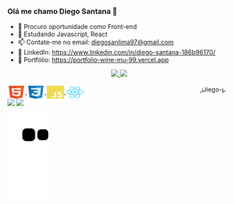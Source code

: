 ### Olá me chamo Diego Santana 👋

- 🔭 Procuro oportunidade como Front-end
- 🌱 Estudando Javascript, React
- 📫 Contate-me no email: diegosanlima97@gmail.com
- 👔 LinkedIn: https://www.linkedin.com/in/diego-santana-186b96170/
- 🎫 Portfólio: https://portfolio-wine-mu-99.vercel.app

<div align="center">
  <a href="https://github.com/diegosan7p">
  <img height="180em" src="https://github-readme-stats.vercel.app/api?username=diegosan7p&show_icons=true&theme=gruvbox&include_all_commits=true&count_private=true"/>
  <img height="180em" src="https://github-readme-stats.vercel.app/api/top-langs/?username=diegosan7p&layout=compact&langs_count=7&theme=gruvbox"/>
</div>
  <div style="display: inline_block"><br>
  <img align="center" alt="Diego-HTML" height="30" width="40" src="https://raw.githubusercontent.com/devicons/devicon/master/icons/html5/html5-original.svg">
  <img align="center" alt="Diego-CSS" height="30" width="40" src="https://raw.githubusercontent.com/devicons/devicon/master/icons/css3/css3-original.svg">
  <img align="center" alt="Diego-Js" height="30" width="40" src="https://raw.githubusercontent.com/devicons/devicon/master/icons/javascript/javascript-plain.svg">
  <img align="center" alt="Diego-React" height="30" width="40" src="https://raw.githubusercontent.com/devicons/devicon/master/icons/react/react-original.svg">
  <img align="right" alt="Diego-pic" height="150" style="border-radius:50px;" src="https://cdn.discordapp.com/attachments/655761274545897525/988508266906648626/download20220601151727.png">
</div>
  
  <div> 
  <a href = "mailto:diegosanlima97@gmail.com"><img src="https://img.shields.io/badge/-Gmail-%23333?style=for-the-badge&logo=gmail&logoColor=white" target="_blank"></a>
  <a href="https://www.linkedin.com/in/diego-santana-186b96170/" target="_blank"><img src="https://img.shields.io/badge/-LinkedIn-%230077B5?style=for-the-badge&logo=linkedin&logoColor=white" target="_blank"></a> 
 
  ![Snake animation](https://github.com/diegosan7p/diegosan7p/blob/output/github-contribution-grid-snake.svg)
 
</div>

